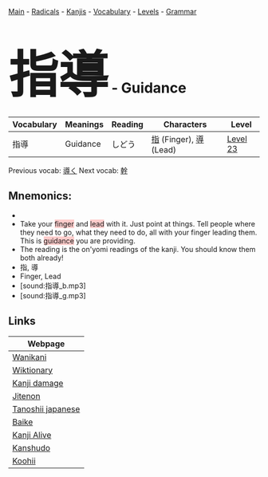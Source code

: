 <style> bigfont {font-size: 100px}</style>
[Main](../README.md) -
[Radicals](../radicals.md) -
[Kanjis](../kanjis.md) -
[Vocabulary](../vocabulary.md) -
[Levels](../levels.md) -
[Grammar](../grammar.md)
# <bigfont> 指導</bigfont> - Guidance 

| Vocabulary | Meanings | Reading | Characters | Level |
| --- | --- | --- | --- | --- |
| 指導 | Guidance | しどう |  [指](../kanjis/指.md) (Finger), [導](../kanjis/導.md) (Lead) | [Level 23](../levels/wk_level23.md) |

Previous vocab: [導く](導く.md) Next vocab: [幹](幹.md) 

## Mnemonics:

* 
* Take your <span style="background-color:#ffcccb"> finger</span> and <span style="background-color:#ffcccb"> lead</span> with it. Just point at things. Tell people where they need to go, what they need to do, all with your finger leading them. This is <span style="background-color:#ffcccb"> guidance</span> you are providing.
* The reading is the on'yomi readings of the kanji. You should know them both already!
* 指, 導
* Finger, Lead
* [sound:指導_b.mp3]
* [sound:指導_g.mp3]


## Links 

| Webpage |
| --- |
| [Wanikani          ](https://www.wanikani.com/kanji/指導) |
| [Wiktionary        ](https://en.wiktionary.org/wiki/指導) |
| [Kanji damage      ](http://www.kanjidamage.com/kanji/search?utf8=✓&q=指導) |
| [Jitenon           ](https://jitenon.com/kanji/指導) |
| [Tanoshii japanese ](https://www.tanoshiijapanese.com/dictionary/kanji.cfm?k=指導) |
| [Baike             ](https://baike.baidu.com/item/指導) |
| [Kanji Alive       ](https://app.kanjialive.com/指導) |
| [Kanshudo          ](https://www.kanshudo.com/searchmn?q=指導) |
| [Koohii            ](https://kanji.koohii.com/study/kanji/指導) |
